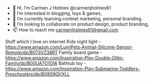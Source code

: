 - 👋 Hi, I’m Carmen J Holmes @carmenjholmes61
- 👀 I’m interested in blogging, toys & games, 
- 🌱 I’m currently learning contnet marketing, personal branding.
- 💞️ I’m looking to collaborate on product design, product branding, 
- 📫 How to reach me carmenjholmes61@gmail.com 

Stuff which I love on internet
Kids night light - https://www.amazon.com/LumiPets-Animal-Silicone-Sensor-Remote/dp/B073VZ38RT
Family board game - https://www.amazon.com/Inspiration-Play-Double-Ditto-Family/dp/B00UA7O1GW
Bathtub toy - https://www.amazon.com/Inspiration-Play-Submarine-Toddlers-Preschoolers/dp/B08S9QVXLL
<!---
carmenjholmes61/carmenjholmes61 is a ✨ special ✨ repository because its `README.md` (this file) appears on your GitHub profile.
You can click the Preview link to take a look at your changes.
--->

